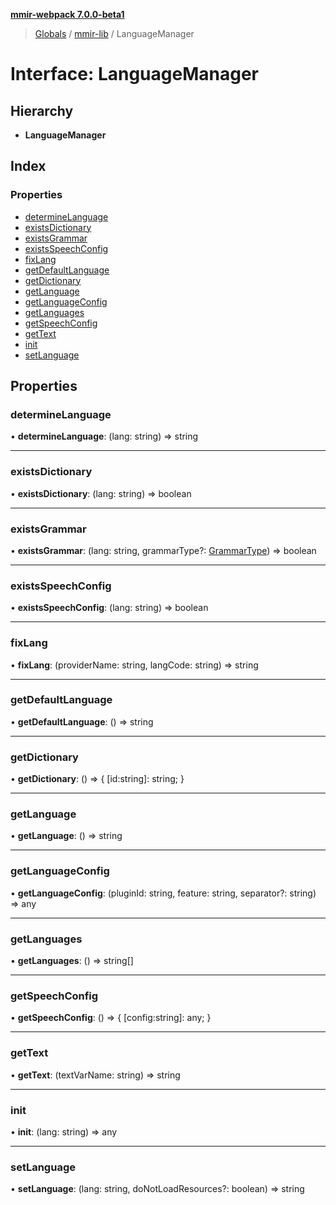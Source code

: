 **[mmir-webpack 7.0.0-beta1](../README.md)**

> [Globals](../README.md) / [mmir-lib](../modules/mmir_lib.md) / LanguageManager

# Interface: LanguageManager

## Hierarchy

* **LanguageManager**

## Index

### Properties

* [determineLanguage](mmir_lib.languagemanager.md#determinelanguage)
* [existsDictionary](mmir_lib.languagemanager.md#existsdictionary)
* [existsGrammar](mmir_lib.languagemanager.md#existsgrammar)
* [existsSpeechConfig](mmir_lib.languagemanager.md#existsspeechconfig)
* [fixLang](mmir_lib.languagemanager.md#fixlang)
* [getDefaultLanguage](mmir_lib.languagemanager.md#getdefaultlanguage)
* [getDictionary](mmir_lib.languagemanager.md#getdictionary)
* [getLanguage](mmir_lib.languagemanager.md#getlanguage)
* [getLanguageConfig](mmir_lib.languagemanager.md#getlanguageconfig)
* [getLanguages](mmir_lib.languagemanager.md#getlanguages)
* [getSpeechConfig](mmir_lib.languagemanager.md#getspeechconfig)
* [getText](mmir_lib.languagemanager.md#gettext)
* [init](mmir_lib.languagemanager.md#init)
* [setLanguage](mmir_lib.languagemanager.md#setlanguage)

## Properties

### determineLanguage

•  **determineLanguage**: (lang: string) => string

___

### existsDictionary

•  **existsDictionary**: (lang: string) => boolean

___

### existsGrammar

•  **existsGrammar**: (lang: string, grammarType?: [GrammarType](../modules/mmir_lib.md#grammartype)) => boolean

___

### existsSpeechConfig

•  **existsSpeechConfig**: (lang: string) => boolean

___

### fixLang

•  **fixLang**: (providerName: string, langCode: string) => string

___

### getDefaultLanguage

•  **getDefaultLanguage**: () => string

___

### getDictionary

•  **getDictionary**: () => { [id:string]: string;  }

___

### getLanguage

•  **getLanguage**: () => string

___

### getLanguageConfig

•  **getLanguageConfig**: (pluginId: string, feature: string, separator?: string) => any

___

### getLanguages

•  **getLanguages**: () => string[]

___

### getSpeechConfig

•  **getSpeechConfig**: () => { [config:string]: any;  }

___

### getText

•  **getText**: (textVarName: string) => string

___

### init

•  **init**: (lang: string) => any

___

### setLanguage

•  **setLanguage**: (lang: string, doNotLoadResources?: boolean) => string
